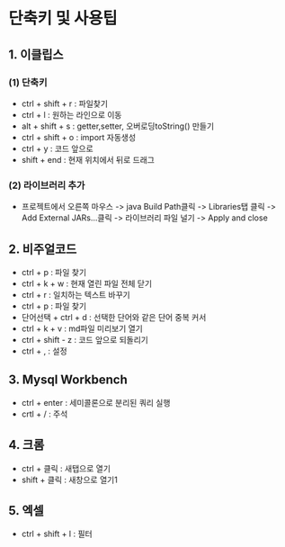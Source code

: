 # 단축키 및 사용팁
## 1. 이클립스
### (1) 단축키
* ctrl + shift + r : 파일찾기
* ctrl + l : 원하는 라인으로 이동
* alt + shift + s : getter,setter, 오버로딩toString() 만들기
* ctrl + shift + o : import 자동생성
* ctrl + y : 코드 앞으로
* shift + end : 현재 위치에서 뒤로 드래그

### (2) 라이브러리 추가
* 프로젝트에서 오른쪽 마우스 -> java Build Path클릭 -> Libraries탭 클릭 -> Add External JARs...클릭 -> 라이브러리 파일 널기 -> Apply and close

## 2. 비주얼코드
* ctrl + p : 파일 찾기
* ctrl + k + w : 현재 열린 파일 전체 닫기
* ctrl + r : 일치하는 텍스트 바꾸기
* ctrl + p : 파일 찾기
* 단어선택 + ctrl + d : 선택한 단어와 같은 단어 중복 커서
* ctrl + k + v : md파일 미리보기 열기
* ctrl + shift - z : 코드 앞으로 되돌리기
* ctrl + , : 설정

## 3. Mysql Workbench
* ctrl + enter : 세미콜론으로 분리된 쿼리 실행
* crtl + / :  주석

## 4. 크롬
* ctrl + 클릭 : 새탭으로 열기
* shift + 클릭 : 새창으로 열기1

## 5. 엑셀
* ctrl + shift + l : 필터
